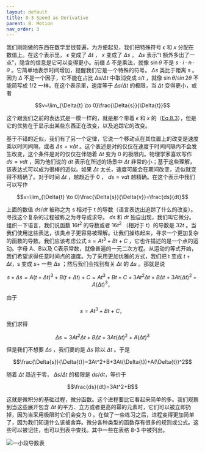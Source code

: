 ```yaml
---
layout: default
title: 8-3 Speed as Derivative
parent: 8. Motion
nav_order: 3
---
```

我们刚刚做的东西在数学里很普遍，为方便起见，我们把特殊符号 $\epsilon$ 和 $x$ 分配在数值上。在这个表示里， $\epsilon$ 变成了 $\Delta{t}$ ， $x$ 变成了 $\Delta{s}$ 。 $\Delta{s}$ 表示“t 额外多出了一点”，隐含的信息是它可以变得更小。前缀 $\Delta$ 不是乘法，就像 $\sin\theta$ 不是 $s\cdot{i}\cdot{n}\cdot{\theta}$ 。它简单地表示时间增加，提醒我们它是一个特殊的符号。 $\Delta{s}$ 类比于距离 $s$ 。因为 $\Delta$ 不是一个因子，它不能在占比 $\Delta{s}/\Delta{t}$ 中取消变成 $s/t$ ，就像 $\sin{\theta}/\sin{2\theta}$ 不能简写成 $1/2$ 一样。在这个表示里，速度等于 $\Delta{s}/\Delta{t}$ 的极限，当 $\Delta{t}$ 变得更小，或者

$$v=\lim_{\Delta{t} \to 0}\frac{\Delta{s}}{\Delta{t}}$$

这个跟我们之前的表达式是一模一样的，就是那个带着 $\epsilon$ 和 $x$ 的（[Eq.8.3](/volume-1/8-motion/8-2-speed.html#eq-8-3)），但是它的优势在于显示出某些东西正在改变，以及追踪它的改变。

基于不错的近似，我们有了另一个定律，它说一个移动点在其位置上的改变是速度乘以时间间隔，或者 $\Delta{s}=v\Delta{t}$ 。这个表述是对的仅仅在速度于时间间隔内不会发生改变，这个条件是对的仅仅在伴随着 $\Delta{t}$ 变为 0 的极限内。物理学家喜欢写作 $ds=vdt$ ，因为他们说的 $dt$ 表示在所述的场景中 $\Delta{t}$ 非常的小；基于这些理解，该表达式可以成为很棒的近似。如果 $\Delta{t}$ 太长，速度可能会在期间改变，近似就变得不精确了。对于时间 $\Delta{t}$ ，越趋近于 0 ， $ds=vdt$ 越精确。在这个表示中我们可以写作

$$v=\lim_{\Delta{t} \to 0}\frac{\Delta{s}}{\Delta{v}}=\frac{ds}{dt}$$

上面的数值 $ds/dt$ 被称之为 s 相对于 t 的导数（语言表达出追踪了什么的改变）。寻找这个复杂的过程被称之为寻导或求导。 $ds$ 和 $dt$ 独自出现，我们叫它微分。组织一下语言，我们说函数 $16t^2$ 的导数或者 $16t^2$ （相对于 t）的导数是 $32t$ 。当我们使用这些表达，该类点子更容易被理解。让我们操练起来，寻求一个更加复杂的函数的导数。我们应该考虑公式 $s=At^3+Bt+C$ ，它也许描述的是一个点的运动。字母 A、B以及 C表示常数，就像普遍的一元二次方程。从运动的等式开始，我们希望求得任意时间点的速度。为了采用更加优雅的方式，我们把 t 变成 $t+\Delta{t}$，s 变成 $s+$ 一些 $\Delta{s}$ ；然后我们会找到有关 $\Delta{t}$ 的 $\Delta{s}$ 。那就是说

$$s+\Delta{s}=A(t+\Delta{t})^3+B(t+\Delta{t})+C=At^3+Bt+C+3At^2\Delta{t}+B\Delta{t}+3At(\Delta{t})^2+A(\Delta{t})^3，$$

由于

$$s=At^3+Bt+C，$$

我们求得

$$\Delta{s}=3At^2\Delta{t}+B\Delta{t}+3At(\Delta{t})^2+A(\Delta{t})^3$$

但是我们不想要 $\Delta{s}$ ，我们要的是 $\Delta{s}$ 除以 $\Delta{t}$ 。于是

$$\frac{\Delta{s}}{\Delta{t}}=3At^2+B+3At(\Delta{t})+A(\Delta{t})^2$$

随着 $\Delta{t}$ 趋近于零， $\Delta{s}/\Delta{t}$ 的极限是 $ds/dt$，等价于

$$\frac{ds}{dt}=3At^2+B$$

这就是微积分的基础过程，微分函数。这个进程要比它看起来简单的多。我们观察到当这些展开包含 $\Delta{t}$ 的平方、立方或者更高的幂的元素时，它们可以被立即扔掉，因为当采用极限时它们会变为 0 。在做了一些练习之后，进程变得更加简单了，因为我们知道什么该被舍弃。微分各种类型的函数存有很多的规则或公式。这些可以被记住，也可以到表中查找。其中一些在表格 8-3 中被列出。

![一小段导数表](/notes-of-feynman-lectures-on-physics/assets/volume-1/table-8-3.png)
